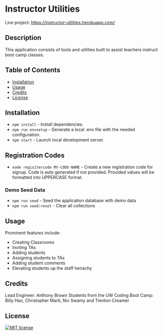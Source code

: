 # Instructor Utilities
Live project: https://instructor-utilities.herokuapp.com/

## Description

This application consists of tools and utilities built to assist teachers instruct boot camp classes.

## Table of Contents

* [Installation](#installation)
* [Usage](#usage)
* [Credits](#credits)
* [License](#license)

## Installation

* `npm install` - Install dependencies.
* `npm run envsetup` - Generate a local .env file with the needed configuration.
* `npm start` - Launch local development server.

## Registration Codes

* `node regisitercode MY-CODE-NAME` - Create a new registration code for signup. Code is auto generated if not provided. Provided values will be formatted into UPPERCASE format.

### Demo Seed Data

* `npm run seed` - Seed the application database with demo data
* `npm run seed:reset` - Clear all collections

## Usage

Prominent features include:

* Creating Classrooms
* Inviting TAs
* Adding students
* Assigning students to TAs
* Adding student comments
* Elevating students up the staff heirachy

## Credits

Lead Engineer: Anthony Brown
Students from the UW Coding Boot Camp: Billy Hao, Christopher Marti, Niv Swamy and Trenton Creamer

## License

[![MIT license](https://img.shields.io/badge/License-MIT-blue.svg)](LICENSE)